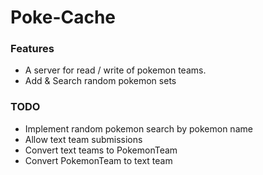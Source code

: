 # Poke-Cache

### Features
- A server for read / write of pokemon teams.
- Add & Search random pokemon sets

### TODO
- Implement random pokemon search by pokemon name
- Allow text team submissions
- Convert text teams to PokemonTeam
- Convert PokemonTeam to text team